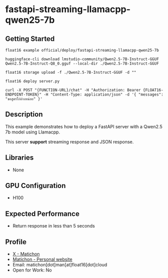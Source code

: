 # fastapi-streaming-llamacpp-qwen25-7b

## Getting Started

```
float16 example official/deploy/fastapi-streaming-llamacpp-qwen25-7b

huggingface-cli download lmstudio-community/Qwen2.5-7B-Instruct-GGUF Qwen2.5-7B-Instruct-Q8_0.gguf --local-dir ./Qwen2.5-7B-Instruct-GGUF

float16 storage upload -f ./Qwen2.5-7B-Instruct-GGUF -d ""

float16 deploy server.py

curl -X POST "{FUNCTION-URL}/chat" -H "Authorization: Bearer {FLOAT16-ENDPOINT-TOKEN}" -H "Content-Type: application/json" -d '{ "messages": "ขอสูตรไก่ย่างหน่อย" }'
```

## Description

This example demonstrates how to deploy a FastAPI server with a Qwen2.5 7b model using Llamacpp.

This server **support** streaming response and JSON response.

## Libraries 

- None

## GPU Configuration

- H100

## Expected Performance

- Return response in less than 5 seconds

## Profile

- [X - Matichon](https://x.com/KMatiDev1)
- [Matichon - Personal website](https://matichon.me)
- Email: matichon[dot]man[at]float16[dot]cloud
- Open for Work: No